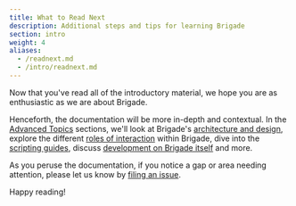 ```yaml
---
title: What to Read Next
description: Additional steps and tips for learning Brigade
section: intro
weight: 4
aliases:
  - /readnext.md
  - /intro/readnext.md
---
```


Now that you've read all of the introductory material, we hope you are as enthusiastic as we are about Brigade.

Henceforth, the documentation will be more in-depth and contextual.  In the [Advanced Topics] sections, we'll
look at Brigade's [architecture and design], explore the different [roles of interaction] within Brigade,
dive into the [scripting guides], discuss [development on Brigade itself] and more.

As you peruse the documentation, if you notice a gap or area needing attention, please let us know by [filing an issue].

Happy reading!

[Advanced Topics]: /topics/index.md
[architecture and design]: /topics/design.md
[roles of interaction]: /topics/roles.md
[scripting guides]: /topics/scripting/index.md
[development on Brigade itself]: /topics/contributor-guide/index.md
[filing an issue]: https://github.com/brigadecore/brigade/issues/new

